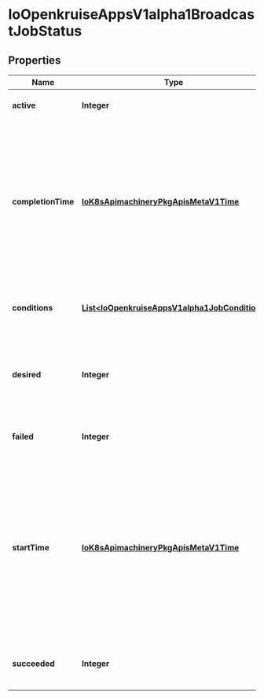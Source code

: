 
# IoOpenkruiseAppsV1alpha1BroadcastJobStatus

## Properties
Name | Type | Description | Notes
------------ | ------------- | ------------- | -------------
**active** | **Integer** | The number of actively running pods. |  [optional]
**completionTime** | [**IoK8sApimachineryPkgApisMetaV1Time**](IoK8sApimachineryPkgApisMetaV1Time.md) | Represents time when the job was completed. It is not guaranteed to be set in happens-before order across separate operations. It is represented in RFC3339 form and is in UTC. |  [optional]
**conditions** | [**List&lt;IoOpenkruiseAppsV1alpha1JobCondition&gt;**](IoOpenkruiseAppsV1alpha1JobCondition.md) | The latest available observations of an object&#39;s current state. |  [optional]
**desired** | **Integer** | The desired number of pods, this is typically equal to the number of nodes satisfied to run pods. |  [optional]
**failed** | **Integer** | The number of pods which reached phase Failed. |  [optional]
**startTime** | [**IoK8sApimachineryPkgApisMetaV1Time**](IoK8sApimachineryPkgApisMetaV1Time.md) | Represents time when the job was acknowledged by the job controller. It is not guaranteed to be set in happens-before order across separate operations. It is represented in RFC3339 form and is in UTC. |  [optional]
**succeeded** | **Integer** | The number of pods which reached phase Succeeded. |  [optional]



